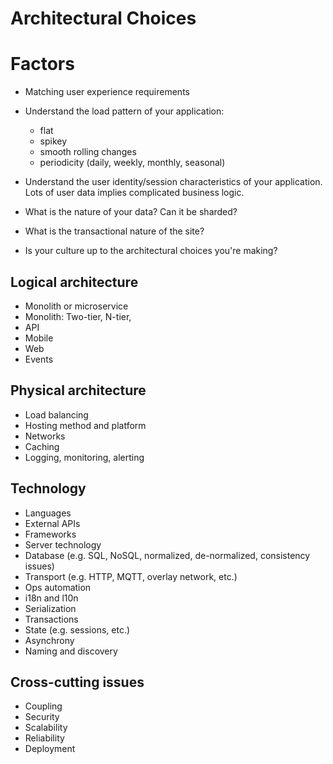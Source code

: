
# Architectural Choices

# Factors

* Matching user experience requirements

* Understand the load pattern of your application:
    * flat
    * spikey
    * smooth rolling changes
    * periodicity (daily, weekly, monthly, seasonal)

* Understand the user identity/session characteristics of your application. Lots of user data implies complicated business logic.

* What is the nature of your data? Can it be sharded? 

* What is the transactional nature of the site?

* Is your culture up to the architectural choices you're making?

##  Logical architecture

* Monolith or microservice
* Monolith: Two-tier, N-tier,
* API
* Mobile
* Web
* Events

## Physical architecture

* Load balancing
* Hosting method and platform
* Networks
* Caching
* Logging, monitoring, alerting

## Technology

* Languages
* External APIs
* Frameworks
* Server technology
* Database (e.g. SQL, NoSQL, normalized, de-normalized, consistency issues)
* Transport (e.g. HTTP, MQTT, overlay network, etc.)
* Ops automation
* i18n and l10n
* Serialization
* Transactions
* State (e.g. sessions, etc.)
* Asynchrony
* Naming and discovery


## Cross-cutting issues

* Coupling
* Security
* Scalability
* Reliability
* Deployment

